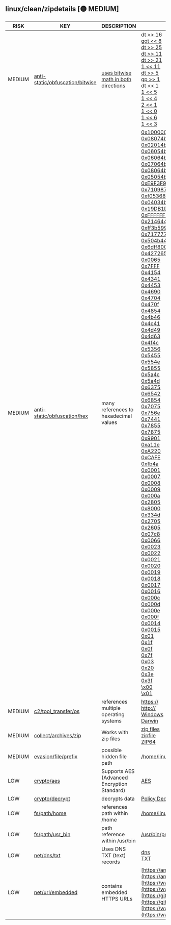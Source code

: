 ## linux/clean/zipdetails [🟡 MEDIUM]

| RISK | KEY | DESCRIPTION | EVIDENCE |
|--|--|--|--|
| MEDIUM | [anti-static/obfuscation/bitwise](https://github.com/chainguard-dev/malcontent/blob/main/rules/anti-static/obfuscation/bitwise.yara#bidirectional_bitwise_math) | [uses bitwise math in both directions](https://www.reversinglabs.com/blog/python-downloader-highlights-noise-problem-in-open-source-threat-detection) | [dt >> 16](https://github.com/search?q=dt+%3E%3E+16&type=code)<br>[got << 8](https://github.com/search?q=got+%3C%3C+8&type=code)<br>[dt >> 25](https://github.com/search?q=dt+%3E%3E+25&type=code)<br>[dt >> 11](https://github.com/search?q=dt+%3E%3E+11&type=code)<br>[dt >> 21](https://github.com/search?q=dt+%3E%3E+21&type=code)<br>[1 << 11](https://github.com/search?q=1+%3C%3C+11&type=code)<br>[dt >> 5](https://github.com/search?q=dt+%3E%3E+5&type=code)<br>[gp >> 1](https://github.com/search?q=gp+%3E%3E+1&type=code)<br>[dt << 1](https://github.com/search?q=dt+%3C%3C+1&type=code)<br>[1 << 5](https://github.com/search?q=1+%3C%3C+5&type=code)<br>[1 << 4](https://github.com/search?q=1+%3C%3C+4&type=code)<br>[2 << 1](https://github.com/search?q=2+%3C%3C+1&type=code)<br>[1 << 0](https://github.com/search?q=1+%3C%3C+0&type=code)<br>[1 << 6](https://github.com/search?q=1+%3C%3C+6&type=code)<br>[1 << 3](https://github.com/search?q=1+%3C%3C+3&type=code) |
| MEDIUM | [anti-static/obfuscation/hex](https://github.com/chainguard-dev/malcontent/blob/main/rules/anti-static/obfuscation/hex.yara#excessive_hex_refs) | many references to hexadecimal values | [0x10000000](https://github.com/search?q=0x10000000&type=code)<br>[0x08074b50](https://github.com/search?q=0x08074b50&type=code)<br>[0x02014b50](https://github.com/search?q=0x02014b50&type=code)<br>[0x06054b50](https://github.com/search?q=0x06054b50&type=code)<br>[0x06064b50](https://github.com/search?q=0x06064b50&type=code)<br>[0x07064b50](https://github.com/search?q=0x07064b50&type=code)<br>[0x08064b50](https://github.com/search?q=0x08064b50&type=code)<br>[0x05054b50](https://github.com/search?q=0x05054b50&type=code)<br>[0xE9F3F9F0](https://github.com/search?q=0xE9F3F9F0&type=code)<br>[0x7109871a](https://github.com/search?q=0x7109871a&type=code)<br>[0xf05368c0](https://github.com/search?q=0xf05368c0&type=code)<br>[0x04034b50](https://github.com/search?q=0x04034b50&type=code)<br>[0x19DB1DED](https://github.com/search?q=0x19DB1DED&type=code)<br>[0xFFFFFFFF](https://github.com/search?q=0xFFFFFFFF&type=code)<br>[0x2146444e](https://github.com/search?q=0x2146444e&type=code)<br>[0xff3b5998](https://github.com/search?q=0xff3b5998&type=code)<br>[0x71777777](https://github.com/search?q=0x71777777&type=code)<br>[0x504b4453](https://github.com/search?q=0x504b4453&type=code)<br>[0x6dff800d](https://github.com/search?q=0x6dff800d&type=code)<br>[0x42726577](https://github.com/search?q=0x42726577&type=code)<br>[0x0065](https://github.com/search?q=0x0065&type=code)<br>[0x7FFF](https://github.com/search?q=0x7FFF&type=code)<br>[0x4154](https://github.com/search?q=0x4154&type=code)<br>[0x4341](https://github.com/search?q=0x4341&type=code)<br>[0x4453](https://github.com/search?q=0x4453&type=code)<br>[0x4690](https://github.com/search?q=0x4690&type=code)<br>[0x4704](https://github.com/search?q=0x4704&type=code)<br>[0x470f](https://github.com/search?q=0x470f&type=code)<br>[0x4854](https://github.com/search?q=0x4854&type=code)<br>[0x4b46](https://github.com/search?q=0x4b46&type=code)<br>[0x4c41](https://github.com/search?q=0x4c41&type=code)<br>[0x4d49](https://github.com/search?q=0x4d49&type=code)<br>[0x4d63](https://github.com/search?q=0x4d63&type=code)<br>[0x4f4c](https://github.com/search?q=0x4f4c&type=code)<br>[0x5356](https://github.com/search?q=0x5356&type=code)<br>[0x5455](https://github.com/search?q=0x5455&type=code)<br>[0x554e](https://github.com/search?q=0x554e&type=code)<br>[0x5855](https://github.com/search?q=0x5855&type=code)<br>[0x5a4c](https://github.com/search?q=0x5a4c&type=code)<br>[0x5a4d](https://github.com/search?q=0x5a4d&type=code)<br>[0x6375](https://github.com/search?q=0x6375&type=code)<br>[0x6542](https://github.com/search?q=0x6542&type=code)<br>[0x6854](https://github.com/search?q=0x6854&type=code)<br>[0x7075](https://github.com/search?q=0x7075&type=code)<br>[0x756e](https://github.com/search?q=0x756e&type=code)<br>[0x7441](https://github.com/search?q=0x7441&type=code)<br>[0x7855](https://github.com/search?q=0x7855&type=code)<br>[0x7875](https://github.com/search?q=0x7875&type=code)<br>[0x9901](https://github.com/search?q=0x9901&type=code)<br>[0xa11e](https://github.com/search?q=0xa11e&type=code)<br>[0xA220](https://github.com/search?q=0xA220&type=code)<br>[0xCAFE](https://github.com/search?q=0xCAFE&type=code)<br>[0xfb4a](https://github.com/search?q=0xfb4a&type=code)<br>[0x0001](https://github.com/search?q=0x0001&type=code)<br>[0x0007](https://github.com/search?q=0x0007&type=code)<br>[0x0008](https://github.com/search?q=0x0008&type=code)<br>[0x0009](https://github.com/search?q=0x0009&type=code)<br>[0x000a](https://github.com/search?q=0x000a&type=code)<br>[0x2805](https://github.com/search?q=0x2805&type=code)<br>[0x8000](https://github.com/search?q=0x8000&type=code)<br>[0x334d](https://github.com/search?q=0x334d&type=code)<br>[0x2705](https://github.com/search?q=0x2705&type=code)<br>[0x2605](https://github.com/search?q=0x2605&type=code)<br>[0x07c8](https://github.com/search?q=0x07c8&type=code)<br>[0x0066](https://github.com/search?q=0x0066&type=code)<br>[0x0023](https://github.com/search?q=0x0023&type=code)<br>[0x0022](https://github.com/search?q=0x0022&type=code)<br>[0x0021](https://github.com/search?q=0x0021&type=code)<br>[0x0020](https://github.com/search?q=0x0020&type=code)<br>[0x0019](https://github.com/search?q=0x0019&type=code)<br>[0x0018](https://github.com/search?q=0x0018&type=code)<br>[0x0017](https://github.com/search?q=0x0017&type=code)<br>[0x0016](https://github.com/search?q=0x0016&type=code)<br>[0x000c](https://github.com/search?q=0x000c&type=code)<br>[0x000d](https://github.com/search?q=0x000d&type=code)<br>[0x000e](https://github.com/search?q=0x000e&type=code)<br>[0x000f](https://github.com/search?q=0x000f&type=code)<br>[0x0014](https://github.com/search?q=0x0014&type=code)<br>[0x0015](https://github.com/search?q=0x0015&type=code)<br>[0x01](https://github.com/search?q=0x01&type=code)<br>[0x1f](https://github.com/search?q=0x1f&type=code)<br>[0x0f](https://github.com/search?q=0x0f&type=code)<br>[0x7f](https://github.com/search?q=0x7f&type=code)<br>[0x03](https://github.com/search?q=0x03&type=code)<br>[0x20](https://github.com/search?q=0x20&type=code)<br>[0x3e](https://github.com/search?q=0x3e&type=code)<br>[0x3f](https://github.com/search?q=0x3f&type=code)<br>[\x00](https://github.com/search?q=%5Cx00&type=code)<br>[\x01](https://github.com/search?q=%5Cx01&type=code) |
| MEDIUM | [c2/tool_transfer/os](https://github.com/chainguard-dev/malcontent/blob/main/rules/c2/tool_transfer/os.yara#multiple_os_ref) | references multiple operating systems | [https://](https://)<br>[http://](http://)<br>[Windows](https://github.com/search?q=Windows&type=code)<br>[Darwin](https://github.com/search?q=Darwin&type=code) |
| MEDIUM | [collect/archives/zip](https://github.com/chainguard-dev/malcontent/blob/main/rules/collect/archives/zip.yara#zip) | Works with zip files | [zip files](https://github.com/search?q=zip+files&type=code)<br>[zipfile](https://github.com/search?q=zipfile&type=code)<br>[ZIP64](https://github.com/search?q=ZIP64&type=code) |
| MEDIUM | [evasion/file/prefix](https://github.com/chainguard-dev/malcontent/blob/main/rules/evasion/file/prefix/prefix.yara#static_hidden_path) | possible hidden file path | [/home/linuxbrew/.linuxbrew](https://github.com/search?q=%2Fhome%2Flinuxbrew%2F.linuxbrew&type=code) |
| LOW | [crypto/aes](https://github.com/chainguard-dev/malcontent/blob/main/rules/crypto/aes.yara#crypto_aes) | Supports AES (Advanced Encryption Standard) | [AES](https://github.com/search?q=AES&type=code) |
| LOW | [crypto/decrypt](https://github.com/chainguard-dev/malcontent/blob/main/rules/crypto/decrypt.yara#decrypt) | decrypts data | [Policy Decryption Key Record](https://github.com/search?q=Policy+Decryption+Key+Record&type=code) |
| LOW | [fs/path/home](https://github.com/chainguard-dev/malcontent/blob/main/rules/fs/path/home.yara#home_path) | references path within /home | [/home/linuxbrew/.linuxbrew/opt/perl/bin/perl](https://github.com/search?q=%2Fhome%2Flinuxbrew%2F.linuxbrew%2Fopt%2Fperl%2Fbin%2Fperl&type=code) |
| LOW | [fs/path/usr_bin](https://github.com/chainguard-dev/malcontent/blob/main/rules/fs/path/usr-bin.yara#usr_bin_path) | path reference within /usr/bin | [/usr/bin/perl](https://github.com/search?q=%2Fusr%2Fbin%2Fperl&type=code) |
| LOW | [net/dns/txt](https://github.com/chainguard-dev/malcontent/blob/main/rules/net/dns/dns-txt.yara#dns_txt) | Uses DNS TXT (text) records | [dns](https://github.com/search?q=dns&type=code)<br>[TXT](https://github.com/search?q=TXT&type=code) |
| LOW | [net/url/embedded](https://github.com/chainguard-dev/malcontent/blob/main/rules/net/url/embedded.yara#https_url) | contains embedded HTTPS URLs | [https://android.googlesource.com/platform/tools/apksig/](https://android.googlesource.com/platform/tools/apksig/)<br>[https://www.winzip.com/win/es/aes_info.html](https://www.winzip.com/win/es/aes_info.html)<br>[https://github.com/pmqs/zipdetails/issues](https://github.com/pmqs/zipdetails/issues)<br>[https://www.telerik.com/fiddler](https://www.telerik.com/fiddler) |

